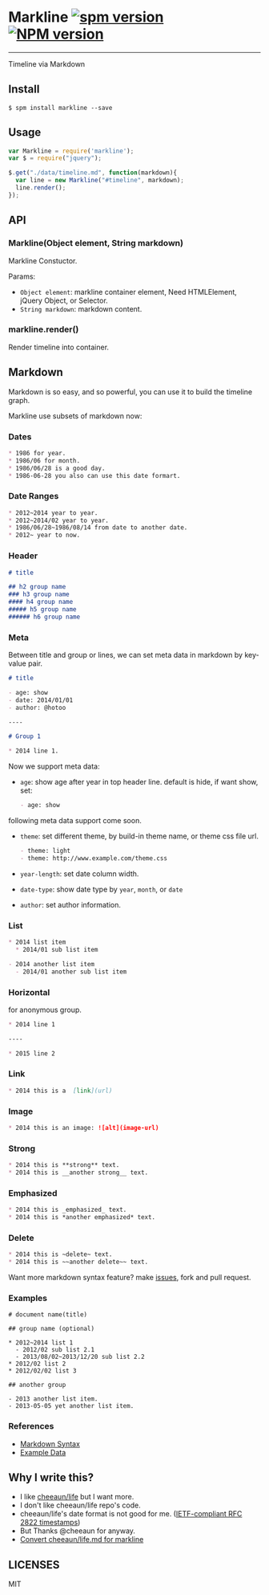 # Markline [![spm version](http://spmjs.io/badge/markline)](http://spmjs.io/package/markline) [![NPM version](https://badge.fury.io/js/markline.png)](http://badge.fury.io/js/markline)

---

Timeline via Markdown

## Install

```
$ spm install markline --save
```

## Usage

```js
var Markline = require('markline');
var $ = require("jquery");

$.get("./data/timeline.md", function(markdown){
  var line = new Markline("#timeline", markdown);
  line.render();
});
```

## API

### Markline(Object element, String markdown)

Markline Constuctor.

Params:

* `Object element`: markline container element, Need HTMLElement, jQuery Object, or Selector.
* `String markdown`: markdown content.

### markline.render()

Render timeline into container.

## Markdown

Markdown is so easy, and so powerful, you can use it to build the timeline graph.

Markline use subsets of markdown now:

### Dates

```markdown
* 1986 for year.
* 1986/06 for month.
* 1986/06/28 is a good day.
* 1986-06-28 you also can use this date formart.
```

### Date Ranges

```markdown
* 2012~2014 year to year.
* 2012~2014/02 year to year.
* 1986/06/28~1986/08/14 from date to another date.
* 2012~ year to now.
```

### Header

```markdown
# title

## h2 group name
### h3 group name
#### h4 group name
##### h5 group name
###### h6 group name
```

### Meta

Between title and group or lines, we can set meta data in markdown by key-value pair.

```markdown
# title

- age: show
- date: 2014/01/01
- author: @hotoo

----

# Group 1

* 2014 line 1.
```

Now we support meta data:

* `age`: show age after year in top header line. default is hide, if want show, set:

  ```markdown
  - age: show
  ```

following meta data support come soon.

* `theme`: set different theme, by build-in theme name, or theme css file url.

  ```markdown
  - theme: light
  - theme: http://www.example.com/theme.css
  ```
* `year-length`: set date column width.
* `date-type`: show date type by `year`, `month`, or `date`
* `author`: set author information.

### List

```markdown
* 2014 list item
  * 2014/01 sub list item

- 2014 another list item
  - 2014/01 another sub list item
```

### Horizontal

for anonymous group.

```markdown
* 2014 line 1

----

* 2015 line 2
```

### Link

```markdown
* 2014 this is a  [link](url)
```

### Image

```markdown
* 2014 this is an image: ![alt](image-url)
```

### Strong

```markdown
* 2014 this is **strong** text.
* 2014 this is __another strong__ text.
```

### Emphasized

```markdown
* 2014 this is _emphasized_ text.
* 2014 this is *another emphasized* text.
```

### Delete

```markdown
* 2014 this is ~delete~ text.
* 2014 this is ~~another delete~~ text.
```

Want more markdown syntax feature? make [issues](https://github.com/hotoo/markline/issues), fork and pull request.

### Examples

```
# document name(title)

## group name (optional)

* 2012~2014 list 1
  - 2012/02 sub list 2.1
  - 2013/08/02~2013/12/20 sub list 2.2
* 2012/02 list 2
* 2012/02/02 list 3

## another group

- 2013 another list item.
- 2013-05-05 yet another list item.
```

### References

* [Markdown Syntax](http://daringfireball.net/projects/markdown/syntax)
* [Example Data](examples/data.mdown)

## Why I write this?

* I like [cheeaun/life](https://github.com/cheeaun/life) but I want more.
* I don't like cheeaun/life repo's code.
* cheeaun/life's date format is not good for me. ([IETF-compliant RFC 2822 timestamps](http://tools.ietf.org/html/rfc2822#page-14))
* But Thanks @cheeaun for anyway.
* [Convert cheeaun/life.md for markline](https://github.com/hotoo/markline/wiki#convent-cheeaunlife-data-for-markline)

## LICENSES

MIT
